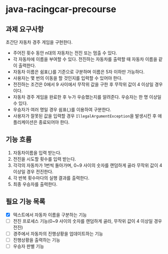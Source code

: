 # java-racingcar-precourse

## 과제 요구사항
초간단 자동차 경주 게임을 구현한다.
- 주어진 횟수 동안 n대의 자동차는 전진 또는 멈출 수 있다.
- 각 자동차에 이름을 부여할 수 있다. 전진하는 자동차를 출력할 때 자동차 이름을 같이 출력한다. 
- 자동차 이름은 쉼표(,)를 기준으로 구분하며 이름은 5자 이하만 가능하다. 
- 사용자는 몇 번의 이동을 할 것인지를 입력할 수 있어야 한다. 
- 전진하는 조건은 0에서 9 사이에서 무작위 값을 구한 후 무작위 값이 4 이상일 경우이다. 
- 자동차 경주 게임을 완료한 후 누가 우승했는지를 알려준다. 우승자는 한 명 이상일 수 있다. 
- 우승자가 여러 명일 경우 쉼표(,)를 이용하여 구분한다. 
- 사용자가 잘못된 값을 입력할 경우 `IllegalArgumentException`을 발생시킨 후 애플리케이션은 종료되어야 한다.

## 기능 흐름
1. 자동차이름을 입력 받는다.
2. 전진을 시도할 횟수를 입력 받는다.
3. 각각의 자동차가 1번씩 돌아가며, 0~9 사이의 숫자를 랜덤하게 골라 무작위 값이 4 이상일 경우 전진한다.
4. 각 반복 횟수마다의 실행 결과를 출력한다.
5. 최종 우승자를 출력한다.

## 필요 기능 목록
- [X] 텍스트에서 자동차 이름을 구분하는 기능
- [ ] 전진 프로세스 기능(0~9 사이의 숫자를 랜덤하게 골라, 무작위 값이 4 이상일 경우 전진)
- [ ] 경주에서 자동차의 진행상황을 업데이트하는 기능
- [ ] 진행상황을 출력하는 기능
- [ ] 우승자 판별 기능